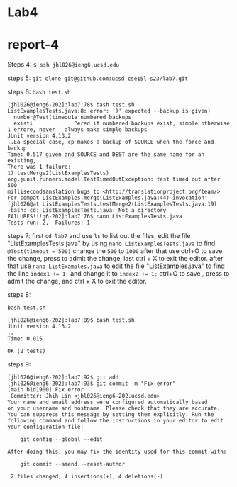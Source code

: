 # Lab4
# report-4
Steps 4:
`$ ssh jhl026@ieng6.ucsd.edu` 

steps 5:
`git clone git@github.com:ucsd-cse15l-s23/lab7.git`

steps 6: 
`bash test.sh`
```
[jhl026@ieng6-202]:lab7:78$ bash test.sh
ListExamplesTests.java:8: error: ')' expected --backup is given)
  number@Test(timeou1e numbered backups
  existi             ^ered if numbered backups exist, simple otherwise
1 errore, never   always make simple backups
JUnit version 4.13.2
..Ea special case, cp makes a backup of SOURCE when the force and backup
Time: 0.517 given and SOURCE and DEST are the same name for an existing,
There was 1 failure:
1) testMerge2(ListExamplesTests)
org.junit.runners.model.TestTimedOutException: test timed out after 500 
millisecondsanslation bugs to <http://translationproject.org/team/>
For compat ListExamples.merge(ListExamples.java:44) invocation'
[jhl026@at ListExamplesTests.testMerge2(ListExamplesTests.java:19)
-bash: cd: ListExamplesTests.java: Not a directory
FAILURES!!!g6-202]:lab7:76$ nano ListExamplesTests.java
Tests run: 2,  Failures: 1
```

steps 7:
first `cd lab7` and use `ls` to list out the files, edit the file "ListExamplesTests.java" by using `nano ListExamplesTests.java`
<Down><Down><Down><Down><Down><right><right><right><right> to find `@Test(timeout = 500)` change the `500` to `1000`
after that use ctrl+O to save the change, press <enter> to admit the change, last ctrl + X to exit the editor. 
after that use `nano ListExamples.java` to edit the file "ListExamples.java" 
<Down><Down><Down><Down><Down><Down><Down><Down><Down><Down><Down><Down><Down><Down><Down>to find the line `index1 += 1;` and change it to `index2 += 1;`
ctrl+O to save , press <enter> to admit the change, and ctrl + X to exit the editor.


steps 8:

`bash test.sh`

```
[jhl026@ieng6-202]:lab7:89$ bash test.sh
JUnit version 4.13.2
..
Time: 0.015

OK (2 tests)
```


steps 9:
```
[jhl026@ieng6-202]:lab7:92$ git add . 
[jhl026@ieng6-202]:lab7:93$ git commit -m "Fix error"                  
[main b1d1900] Fix error
 Committer: Jhih Lin <jhl026@ieng6-202.ucsd.edu>
Your name and email address were configured automatically based
on your username and hostname. Please check that they are accurate.
You can suppress this message by setting them explicitly. Run the
following command and follow the instructions in your editor to edit
your configuration file:

    git config --global --edit

After doing this, you may fix the identity used for this commit with:

    git commit --amend --reset-author

 2 files changed, 4 insertions(+), 4 deletions(-)
```
